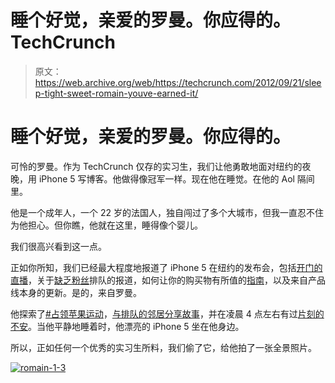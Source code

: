 # 睡个好觉，亲爱的罗曼。你应得的。TechCrunch

> 原文：<https://web.archive.org/web/https://techcrunch.com/2012/09/21/sleep-tight-sweet-romain-youve-earned-it/>

# 睡个好觉，亲爱的罗曼。你应得的。

可怜的罗曼。作为 TechCrunch 仅存的实习生，我们让他勇敢地面对纽约的夜晚，用 iPhone 5 写博客。他做得像冠军一样。现在他在睡觉。在他的 Aol 隔间里。

他是一个成年人，一个 22 岁的法国人，独自闯过了多个大城市，但我一直忍不住为他担心。但你瞧，他就在这里，睡得像个婴儿。

我们很高兴看到这一点。

正如你所知，我们已经最大程度地报道了 iPhone 5 在纽约的发布会，包括[开门的直播](https://web.archive.org/web/20221207081905/https://beta.techcrunch.com/2012/09/21/watch-it-live-apple-opens-doors-to-its-nyc-flagship-store-for-iphone-5-launch/)，关于[缺乏粉丝](https://web.archive.org/web/20221207081905/https://beta.techcrunch.com/2012/09/20/in-line-for-the-iphone-5-where-have-all-the-fanbois-gone/)排队的报道，如何让你的购买物有所值的[指南](https://web.archive.org/web/20221207081905/https://beta.techcrunch.com/2012/09/21/the-iphone-5-has-arrived-but-which-iphone-is-the-best-value/)，以及来自产品线本身的更新。是的，来自罗曼。

他探索了[#占领苹果运动](https://web.archive.org/web/20221207081905/https://beta.techcrunch.com/2012/09/20/in-line-for-the-iphone-5-occupyapple-is-occupying-the-line-to-sell-their-spots/)，[与排队的邻居分享故事](https://web.archive.org/web/20221207081905/https://beta.techcrunch.com/2012/09/20/in-line-for-the-iphone-5-as-the-craze-of-the-day-settles-down-neighbors-share-line-experiences/)，并在凌晨 4 点左右有过[片刻的不安](https://web.archive.org/web/20221207081905/https://beta.techcrunch.com/2012/09/21/in-line-for-the-iphone-5-all-of-this-for-a-phone/)。当他平静地睡着时，他漂亮的 iPhone 5 坐在他身边。

所以，正如任何一个优秀的实习生所料，我们偷了它，给他拍了一张全景照片。

[![](img/1f09dc7805d05e039d37270b464ea3c3.png "romain-1-3")](https://web.archive.org/web/20221207081905/https://beta.techcrunch.com/wp-content/uploads/2012/09/romain-1-3.jpg)